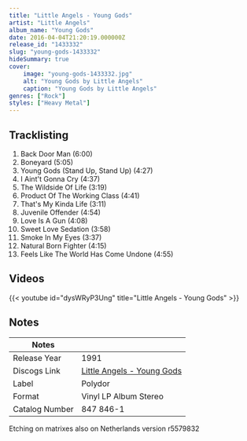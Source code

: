 ```yaml
---
title: "Little Angels - Young Gods"
artist: "Little Angels"
album_name: "Young Gods"
date: 2016-04-04T21:20:19.000000Z
release_id: "1433332"
slug: "young-gods-1433332"
hideSummary: true
cover:
    image: "young-gods-1433332.jpg"
    alt: "Young Gods by Little Angels"
    caption: "Young Gods by Little Angels"
genres: ["Rock"]
styles: ["Heavy Metal"]
---
```


## Tracklisting
1. Back Door Man (6:00)
2. Boneyard (5:05)
3. Young Gods (Stand Up, Stand Up) (4:27)
4. I Aint't Gonna Cry (4:37)
5. The Wildside Of Life (3:19)
6. Product Of The Working Class (4:41)
7. That's My Kinda Life (3:11)
8. Juvenile Offender (4:54)
9. Love Is A Gun (4:08)
10. Sweet Love Sedation (3:58)
11. Smoke In My Eyes (3:37)
12. Natural Born Fighter (4:15)
13. Feels Like The World Has Come Undone (4:55)




## Videos
{{< youtube id="dysWRyP3Ung" title="Little Angels - Young Gods" >}}

## Notes
| Notes          |             |
| ---------------| ----------- |
| Release Year   | 1991 |
| Discogs Link   | [Little Angels - Young Gods](https://www.discogs.com/release/1433332-Little-Angels-Young-Gods) |
| Label          | Polydor |
| Format         | Vinyl LP Album Stereo |
| Catalog Number | 847 846-1 |

Etching on matrixes also on Netherlands version r5579832
